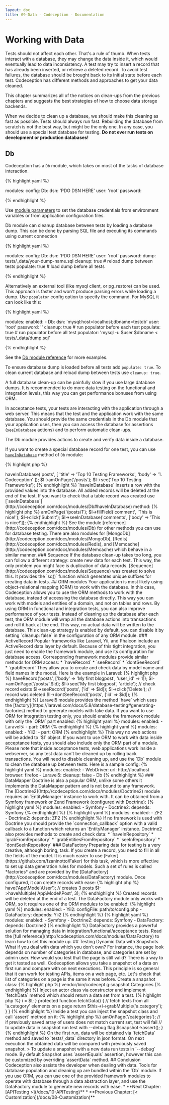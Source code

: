 ```yaml
---
layout: doc
title: 09-Data - Codeception - Documentation
---
```


# Working with Data

Tests should not affect each other. That's a rule of thumb. When tests interact with a database,
they may change the data inside it, which would eventually lead to data inconsistency.
A test may try to insert a record that has already been inserted, or retrieve a deleted record.
To avoid test failures, the database should be brought back to its initial state before each test.
Codeception has different methods and approaches to get your data cleaned.

This chapter summarizes all of the notices on clean-ups from the previous chapters
and suggests the best strategies of how to choose data storage backends.

When we decide to clean up a database, we should make this cleaning as fast as possible. Tests should always run fast.
Rebuilding the database from scratch is not the best way, but might be the only one. In any case,
you should use a special test database for testing. **Do not ever run tests on development or production databases!**

## Db

Codeception has a `Db` module, which takes on most of the tasks of database interaction.

{% highlight yaml %}

modules:
    config:
        Db:
            dsn: 'PDO DSN HERE'
            user: 'root'
            password:

{% endhighlight %}

<div class="alert alert-notice">
Use <a href="http://codeception.com/docs/06-ModulesAndHelpers#Dynamic-Configuration-With-Params">module parameters</a>
to set the database credentials from environment variables or from application configuration files.
</div>

Db module can cleanup database between tests by loading a database dump. This can be done by parsing SQL file and
executing its commands using current connection

{% highlight yaml %}

modules:
    config:
        Db:
            dsn: 'PDO DSN HERE'
            user: 'root'
            password:
            dump: tests/_data/your-dump-name.sql
            cleanup: true # reload dump between tests
            populate: true # load dump before all tests


{% endhighlight %}

 Alternatively an external tool (like mysql client, or pg_restore) can be used. This approach is faster and won't produce parsing errors while loading a dump.
 Use `populator` config option to specify the command. For MySQL it can look like this:

{% highlight yaml %}

 modules:
    enabled:
       - Db:
          dsn: 'mysql:host=localhost;dbname=testdb'
          user: 'root'
          password: ''
          cleanup: true # run populator before each test
          populate: true # run populator before all test
          populator: 'mysql -u $user $dbname < tests/_data/dump.sql'

{% endhighlight %}

See the [Db module reference](http://codeception.com/docs/modules/Db#SQL-data-dump) for more examples.

To ensure database dump is loaded before all tests add `populate: true`. To clean current database and reload dump between tests use `cleanup: true`.

<div class="alert alert-notice">
A full database clean-up can be painfully slow if you use large database dumps. It is recommended to do more data testing
on the functional and integration levels, this way you can get performance bonuses from using ORM.
</div>

In acceptance tests, your tests are interacting with the application through a web server. This means that the test
and the application work with the same database. You should provide the same credentials in the Db module
that your application uses, then you can access the database for assertions (`seeInDatabase` actions)
and to perform automatic clean-ups.

The Db module provides actions to create and verify data inside a database.

If you want to create a special database record for one test,
you can use [`haveInDatabase`](http://codeception.com/docs/modules/Db#haveInDatabase) method of `Db` module:

{% highlight php %}

<?php
$I->haveInDatabase('posts', [
  'title' => 'Top 10 Testing Frameworks',
  'body' => '1. Codeception'
]);
$I->amOnPage('/posts');
$I->see('Top 10 Testing Frameworks');


{% endhighlight %}

`haveInDatabase` inserts a row with the provided values into the database.
All added records will be deleted at the end of the test.

If you want to check that a table record was created
use [`seeInDatabase`](http://codeception.com/docs/modules/Db#haveInDatabase) method:

{% highlight php %}

<?php
$I->amOnPage('/posts/1');
$I->fillField('comment', 'This is nice!');
$I->click('Submit');
$I->seeInDatabase('comments', ['body' => 'This is nice!']);

{% endhighlight %}

See the module [reference](http://codeception.com/docs/modules/Db) for other methods you can use for database testing.

There are also modules for [MongoDb](http://codeception.com/docs/modules/MongoDb),
[Redis](http://codeception.com/docs/modules/Redis),
and [Memcache](http://codeception.com/docs/modules/Memcache) which behave in a similar manner.

### Sequence

If the database clean-up takes too long, you can follow a different strategy: create new data for each test.
This way, the only problem you might face is duplication of data records.
[Sequence](http://codeception.com/docs/modules/Sequence) was created to solve this.
It provides the `sq()` function which generates unique suffixes for creating data in tests.

## ORM modules

Your application is most likely using object-relational mapping (ORM) to work with the database. In this case,
Codeception allows you to use the ORM methods to work with the database, instead of accessing the database directly.
This way you can work with models and entities of a domain, and not on tables and rows.

By using ORM in functional and integration tests, you can also improve performance of your tests.
Instead of cleaning up the database after each test, the ORM module will wrap all the database actions into transactions
and roll it back at the end. This way, no actual data will be written to the database.
This clean-up strategy is enabled by default,
you can disable it by setting `cleanup: false` in the configuration of any ORM module.

### ActiveRecord

Popular frameworks like Laravel, Yii, and Phalcon include an ActiveRecord data layer by default.
Because of this tight integration, you just need to enable the framework module, and use its configuration for database access.

Corresponding framework modules provide similar methods for ORM access:

* `haveRecord`
* `seeRecord`
* `dontSeeRecord`
* `grabRecord`

They allow you to create and check data by model name and field names in the model. Here is the example in Laravel:

{% highlight php %}

<?php
// create record and get its id
$id = $I->haveRecord('posts', ['body' => 'My first blogpost', 'user_id' => 1]);
$I->amOnPage('/posts/'.$id);
$I->see('My first blogpost', 'article');
// check record exists
$I->seeRecord('posts', ['id' => $id]);
$I->click('Delete');
// record was deleted
$I->dontSeeRecord('posts', ['id' => $id]);

{% endhighlight %}

Laravel5 module provides the method `have` which uses the [factory](https://laravel.com/docs/5.8/database-testing#generating-factories) method to generate models with fake data.

If you want to use ORM for integration testing only, you should enable the framework module with only the `ORM` part enabled:

{% highlight yaml %}

modules:
    enabled:
        - Laravel5:
            - part: ORM

{% endhighlight %}

{% highlight yaml %}

modules:
    enabled:
        - Yii2:
            - part: ORM

{% endhighlight %}

This way no web actions will be added to `$I` object.

If you want to use ORM to work with data inside acceptance tests, you should also include only the ORM part of a module.
Please note that inside acceptance tests, web applications work inside a webserver, so any test data can't be cleaned up
by rolling back transactions. You will need to disable cleaning up,
and use the `Db` module to clean the database up between tests. Here is a sample config:

{% highlight yaml %}

modules:
    enabled:
        - WebDriver:
            url: http://localhost
            browser: firefox
        - Laravel5:
            cleanup: false
        - Db

{% endhighlight %}

### DataMapper

Doctrine is also a popular ORM, unlike some others it implements the DataMapper pattern and is not bound to any framework.
The [Doctrine2](http://codeception.com/docs/modules/Doctrine2) module requires an `EntityManager` instance to work with.
It can be obtained from a Symfony framework or Zend Framework (configured with Doctrine):

{% highlight yaml %}

modules:
    enabled:
        - Symfony
        - Doctrine2:
            depends: Symfony

{% endhighlight %}

{% highlight yaml %}

modules:
    enabled:
        - ZF2
        - Doctrine2:
            depends: ZF2

{% endhighlight %}

If no framework is used with Doctrine you should provide the `connection_callback` option
with a valid callback to a function which returns an `EntityManager` instance.

Doctrine2 also provides methods to create and check data:

* `haveInRepository`
* `grabFromRepository`
* `grabEntitiesFromRepository`
* `seeInRepository`
* `dontSeeInRepository`

### DataFactory

Preparing data for testing is a very creative, although boring, task. If you create a record,
you need to fill in all the fields of the model. It is much easier to use [Faker](https://github.com/fzaninotto/Faker)
for this task, which is more effective to set up data generation rules for models.
Such a set of rules is called *factories*
and are provided by the [DataFactory](http://codeception.com/docs/modules/DataFactory) module.

Once configured, it can create records with ease:

{% highlight php %}

<?php
// creates a new user
$user_id = $I->have('App\Model\User');
// creates 3 posts
$I->haveMultiple('App\Model\Post', 3);

{% endhighlight %}

Created records will be deleted at the end of a test.
The DataFactory module only works with ORM, so it requires one of the ORM modules to be enabled:

{% highlight yaml %}

modules:
    enabled:
        - Yii2:
            configFile: path/to/config.php
        - DataFactory:
            depends: Yii2

{% endhighlight %}

{% highlight yaml %}

modules:
    enabled:
        - Symfony
        - Doctrine2:
            depends: Symfony
        - DataFactory:
            depends: Doctrine2

{% endhighlight %}

DataFactory provides a powerful solution for managing data in integration/functional/acceptance tests.
Read the [full reference](http://codeception.com/docs/modules/DataFactory) to learn how to set this module up.

## Testing Dynamic Data with Snapshots

What if you deal with data which you don't own? For instance, the page look depends on number of categories in database, 
and categories are set by admin user. How would you test that the page is still valid?  

There is a way to get it tested as well. Codeception allows you take a snapshot of a data on first run and compare with on next executions.
This principle is so general that it can work for testing APIs, items on a web page, etc.

Let's check that list of categories on a page is the same it was before.    
Create a snapshot class:

{% highlight php %}
 vendor/bin/codecept g:snapshot Categories

{% endhighlight %}

Inject an actor class via constructor and implement `fetchData` method which should return a data set from a test.

{% highlight php %}

<?php
namespace Snapshot;

class Categories extends \Codeception\Snapshot
{
    /** @var \AcceptanceTester */
    protected $i;

    public function __construct(\AcceptanceTester $I)
    {
        $this->i = $I;
    }

    protected function fetchData()
    {
        // fetch texts from all 'a.category' elements on a page        
        return $this->i->grabMultiple('a.category');
    }
}

{% endhighlight %}

Inside a test you can inject the snapshot class and call `assert` method on it:

{% highlight php %}

<?php
public function testCategoriesAreTheSame(\AcceptanceTester $I, \Snapshot\Categories $snapshot)
{
    $I->amOnPage('/categories');
    // if previously saved array of users does not match current set, test will fail
    // to update data in snapshot run test with --debug flag
    $snapshot->assert();
}

{% endhighlight %}

On the first run, data will be obtained via `fetchData` method and saved to `tests/_data` directory in json format.
On next execution the obtained data will be compared with previously saved snapshot.

> To update a snapshot with a new data run tests in `--debug` mode.

By default Snapshot uses `assertEquals` assertion, however this can be customized by overriding `assertData` method.
  

## Conclusion

Codeception also assists the developer when dealing with data. Tools for database population
and cleaning up are bundled within the `Db` module. If you use ORM, you can use one of the provided framework modules
to operate with database through a data abstraction layer, and use the DataFactory module to generate new records with ease.




* **Next Chapter: [APITesting >](/docs/10-APITesting)**
* **Previous Chapter: [< Customization](/docs/08-Customization)**
